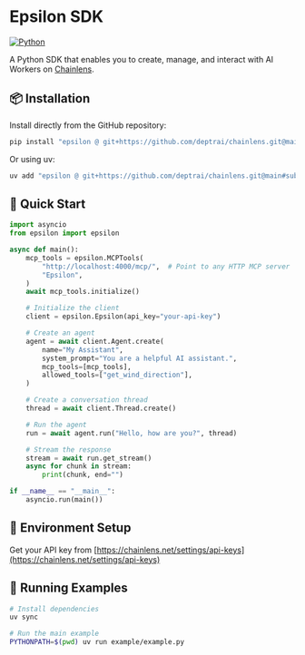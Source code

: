 # Epsilon SDK

[![Python](https://img.shields.io/badge/python-3.11+-blue.svg)](https://python.org)

A Python SDK that enables you to create, manage, and interact with AI Workers on [Chainlens](https://chainlens.net).

## 📦 Installation

Install directly from the GitHub repository:

```bash
pip install "epsilon @ git+https://github.com/deptrai/chainlens.git@main#subdirectory=sdk"
```

Or using uv:

```bash
uv add "epsilon @ git+https://github.com/deptrai/chainlens.git@main#subdirectory=sdk"
```

## 🔧 Quick Start

```python
import asyncio
from epsilon import epsilon

async def main():
    mcp_tools = epsilon.MCPTools(
        "http://localhost:4000/mcp/",  # Point to any HTTP MCP server
        "Epsilon",
    )
    await mcp_tools.initialize()

    # Initialize the client
    client = epsilon.Epsilon(api_key="your-api-key")

    # Create an agent
    agent = await client.Agent.create(
        name="My Assistant",
        system_prompt="You are a helpful AI assistant.",
        mcp_tools=[mcp_tools],
        allowed_tools=["get_wind_direction"],
    )

    # Create a conversation thread
    thread = await client.Thread.create()

    # Run the agent
    run = await agent.run("Hello, how are you?", thread)

    # Stream the response
    stream = await run.get_stream()
    async for chunk in stream:
        print(chunk, end="")

if __name__ == "__main__":
    asyncio.run(main())
```

## 🔑 Environment Setup

Get your API key from [https://chainlens.net/settings/api-keys](https://chainlens.net/settings/api-keys)

## 🧪 Running Examples

```bash
# Install dependencies
uv sync

# Run the main example
PYTHONPATH=$(pwd) uv run example/example.py
```
